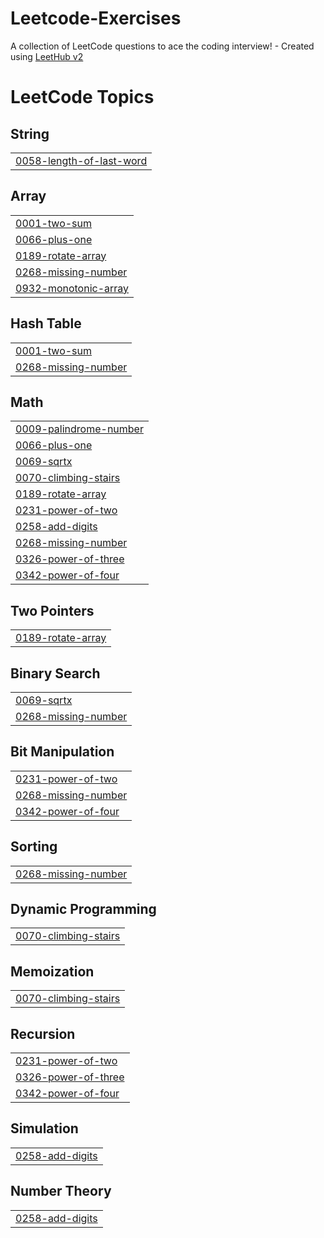 # Leetcode-Exercises
A collection of LeetCode questions to ace the coding interview! - Created using [LeetHub v2](https://github.com/arunbhardwaj/LeetHub-2.0)

<!---LeetCode Topics Start-->
# LeetCode Topics
## String
|  |
| ------- |
| [0058-length-of-last-word](https://github.com/electraVee/Leetcode-Exercises/tree/master/0058-length-of-last-word) |
## Array
|  |
| ------- |
| [0001-two-sum](https://github.com/electraVee/Leetcode-Exercises/tree/master/0001-two-sum) |
| [0066-plus-one](https://github.com/electraVee/Leetcode-Exercises/tree/master/0066-plus-one) |
| [0189-rotate-array](https://github.com/electraVee/Leetcode-Exercises/tree/master/0189-rotate-array) |
| [0268-missing-number](https://github.com/electraVee/Leetcode-Exercises/tree/master/0268-missing-number) |
| [0932-monotonic-array](https://github.com/electraVee/Leetcode-Exercises/tree/master/0932-monotonic-array) |
## Hash Table
|  |
| ------- |
| [0001-two-sum](https://github.com/electraVee/Leetcode-Exercises/tree/master/0001-two-sum) |
| [0268-missing-number](https://github.com/electraVee/Leetcode-Exercises/tree/master/0268-missing-number) |
## Math
|  |
| ------- |
| [0009-palindrome-number](https://github.com/electraVee/Leetcode-Exercises/tree/master/0009-palindrome-number) |
| [0066-plus-one](https://github.com/electraVee/Leetcode-Exercises/tree/master/0066-plus-one) |
| [0069-sqrtx](https://github.com/electraVee/Leetcode-Exercises/tree/master/0069-sqrtx) |
| [0070-climbing-stairs](https://github.com/electraVee/Leetcode-Exercises/tree/master/0070-climbing-stairs) |
| [0189-rotate-array](https://github.com/electraVee/Leetcode-Exercises/tree/master/0189-rotate-array) |
| [0231-power-of-two](https://github.com/electraVee/Leetcode-Exercises/tree/master/0231-power-of-two) |
| [0258-add-digits](https://github.com/electraVee/Leetcode-Exercises/tree/master/0258-add-digits) |
| [0268-missing-number](https://github.com/electraVee/Leetcode-Exercises/tree/master/0268-missing-number) |
| [0326-power-of-three](https://github.com/electraVee/Leetcode-Exercises/tree/master/0326-power-of-three) |
| [0342-power-of-four](https://github.com/electraVee/Leetcode-Exercises/tree/master/0342-power-of-four) |
## Two Pointers
|  |
| ------- |
| [0189-rotate-array](https://github.com/electraVee/Leetcode-Exercises/tree/master/0189-rotate-array) |
## Binary Search
|  |
| ------- |
| [0069-sqrtx](https://github.com/electraVee/Leetcode-Exercises/tree/master/0069-sqrtx) |
| [0268-missing-number](https://github.com/electraVee/Leetcode-Exercises/tree/master/0268-missing-number) |
## Bit Manipulation
|  |
| ------- |
| [0231-power-of-two](https://github.com/electraVee/Leetcode-Exercises/tree/master/0231-power-of-two) |
| [0268-missing-number](https://github.com/electraVee/Leetcode-Exercises/tree/master/0268-missing-number) |
| [0342-power-of-four](https://github.com/electraVee/Leetcode-Exercises/tree/master/0342-power-of-four) |
## Sorting
|  |
| ------- |
| [0268-missing-number](https://github.com/electraVee/Leetcode-Exercises/tree/master/0268-missing-number) |
## Dynamic Programming
|  |
| ------- |
| [0070-climbing-stairs](https://github.com/electraVee/Leetcode-Exercises/tree/master/0070-climbing-stairs) |
## Memoization
|  |
| ------- |
| [0070-climbing-stairs](https://github.com/electraVee/Leetcode-Exercises/tree/master/0070-climbing-stairs) |
## Recursion
|  |
| ------- |
| [0231-power-of-two](https://github.com/electraVee/Leetcode-Exercises/tree/master/0231-power-of-two) |
| [0326-power-of-three](https://github.com/electraVee/Leetcode-Exercises/tree/master/0326-power-of-three) |
| [0342-power-of-four](https://github.com/electraVee/Leetcode-Exercises/tree/master/0342-power-of-four) |
## Simulation
|  |
| ------- |
| [0258-add-digits](https://github.com/electraVee/Leetcode-Exercises/tree/master/0258-add-digits) |
## Number Theory
|  |
| ------- |
| [0258-add-digits](https://github.com/electraVee/Leetcode-Exercises/tree/master/0258-add-digits) |
<!---LeetCode Topics End-->